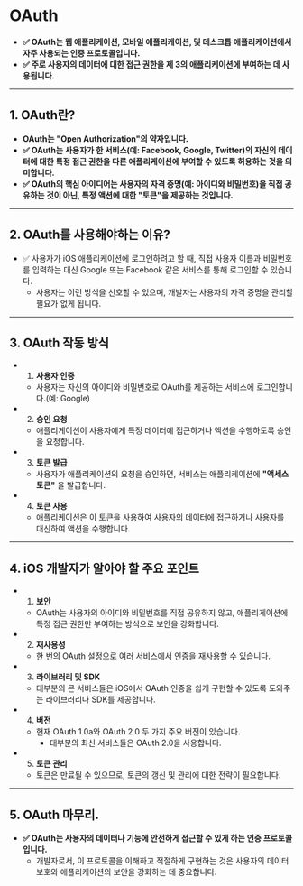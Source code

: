 # OAuth

- **✅ OAuth는 웹 애플리케이션, 모바일 애플리케이션, 및 데스크톱 애플리케이션에서 자주 사용되는 인증 프로토콜입니다.**
- **✅ 주로 사용자의 데이터에 대한 접근 권한을 제 3의 애플리케이션에 부여하는 데 사용됩니다.**

---

## 1. OAuth란?

- **OAuth는 "Open Authorization"의 약자입니다.**
- **✅ OAuth는 사용자가 한 서비스(예: Facebook, Google, Twitter)의 자신의 데이터에 대한 특정 접근 권한을 다른 애플리케이션에 부여할 수 있도록 허용하는 것을 의미합니다.**
- **✅ OAuth의 핵심 아이디어는 사용자의 자격 증명(예: 아이디와 비밀번호)을 직접 공유하는 것이 아닌, 특정 액션에 대한 "토큰"을 제공하는 것입니다.**

---

## 2. OAuth를 사용해야하는 이유?

- ✅ 사용자가 iOS 애플리케이션에 로그인하려고 할 때, 직접 사용자 이름과 비밀번호를 입력하는 대신 Google 또는 Facebook 같은 서비스를 통해 로그인할 수 있습니다.
    - 사용자는 이런 방식을 선호할 수 있으며, 개발자는 사용자의 자격 증명을 관리할 필요가 없게 됩니다.

---

## 3. OAuth 작동 방식

- 1. **사용자 인증**
    - 사용자는 자신의 아이디와 비밀번호로 OAuth를 제공하는 서비스에 로그인합니다.(예: Google)

- 2. **승인 요청**
    - 애플리게이션이 사용자에게 특정 데이터에 접근하거나 액션을 수행하도록 승인을 요청합니다.

- 3. **토큰 발급**
    - 사용자가 애플리케이션의 요청을 승인하면, 서비스는 애플리케이션에 **"액세스 토큰"** 을 발급합니다.

- 4. **토큰 사용**
    - 애플리케이션은 이 토큰을 사용하여 사용자의 데이터에 접근하거나 사용자를 대신하여 액션을 수행합니다.

---

## 4. iOS 개발자가 알아야 할 주요 포인트

- 1. **보안**
    - OAuth는 사용자의 아이디와 비밀번호를 직접 공유하지 않고, 애플리게이션에 특정 접근 권한만 부여하는 방식으로 보안을 강화합니다.

- 2. **재사용성**
    - 한 번의 OAuth 설정으로 여러 서비스에서 인증을 재사용할 수 있습니다.

- 3. **라이브러리 및 SDK**
    - 대부분의 큰 서비스들은 iOS에서 OAuth 인증을 쉽게 구현할 수 있도록 도와주는 라이브러리나 SDK를 제공합니다.

- 4. **버전**
    - 현재 OAuth 1.0a와 OAuth 2.0 두 가지 주요 버전이 있습니다.
        - 대부분의 최신 서비스들은 OAuth 2.0을 사용합니다.

- 5. **토큰 관리**
    - 토큰은 만료될 수 있으므로, 토큰의 갱신 및 관리에 대한 전략이 필요합니다.

---

## 5. OAuth 마무리.

- **✅ OAuth는 사용자의 데이터나 기능에 안전하게 접근할 수 있게 하는 인증 프로토콜입니다.**
    - 개발자로서, 이 프로토콜을 이해하고 적절하게 구현하는 것은 사용자의 데이터 보호와 애플리케이션의 보안을 강화하는 데 중요합니다.
